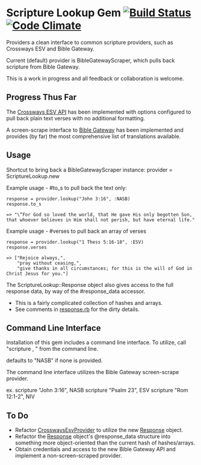 Scripture Lookup Gem  [![Build Status](https://travis-ci.org/wrwright/scripture_lookup.png)](https://travis-ci.org/wrwright/scripture_lookup)  [![Code Climate](https://codeclimate.com/github/wrwright/scripture_lookup.png)](https://codeclimate.com/github/wrwright/scripture_lookup)
====================

Providers a clean interface to common scripture providers, such as
Crossways ESV and Bible Gateway.

Current (default) provider is BibleGatewayScraper, which pulls back
scripture from Bible Gateway.

This is a work in progress and all feedback or collaboration is welcome.

Progress Thus Far
-----------------

The [Crossways ESV API](http://esvapi.org) has been implemented
with options configured to pull back plain text verses with no additional 
formatting.

A screen-scrape interface to [Bible Gateway](http://biblegateway.com)
has been implemented and provides (by far) the most comprehensive list
of translations available.

Usage
-----

Shortcut to bring back a BibleGatewayScraper instance:
    provider = ScriptureLookup.new

Example usage - #to_s to pull back the text only:

    response = provider.lookup("John 3:16", :NASB)
    response.to_s
    
    => "\“For God so loved the world, that He gave His only begotten Son, that whoever believes in Him shall not perish, but have eternal life."

Example usage - #verses to pull back an array of verses

    response = provider.lookup("1 Thess 5:16-18", :ESV)
    response.verses
    
    => ["Rejoice always,",
        "pray without ceasing,",
        "give thanks in all circumstances; for this is the will of God in Christ Jesus for you."]

The ScriptureLookup::Response object also gives access to the full
response data, by way of the #response_data accessor.
* This is a fairly complicated collection of hashes and arrays.
* See comments in [response.rb](lib/scripture_lookup/response.rb) for
  the dirty details.

Command Line Interface
----------------------

Installation of this gem includes a command line interface.  To utilize,
call "scripture <reference>, <translation>" from the command line.

<translation> defaults to "NASB" if none is provided.

The command line interface utilizes the Bible Gateway screen-scrape
provider.

ex.
scripture "John 3:16", NASB
scripture "Psalm 23", ESV
scripture "Rom 12:1-2", NIV

To Do
-----
* Refactor
  [CrosswaysEsvProvider](lib/scripture_lookup/crossways_esv_provider.rb)
to utilize the new [Response](lib/scripture_lookup/response.rb) object.
* Refactor the [Response](lib/scripture_lookup/response.rb) object's
  @response_data structure into something more object-oriented than the
current hash of hashes/arrays.
* Obtain credentials and access to the new Bible Gateway API and
  implement a non-screen-scraped provider.
